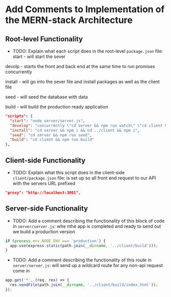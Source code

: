 # Add Comments to Implementation of the MERN-stack Architecture

## Root-level Functionality

* TODO: Explain what each script does in the root-level `package.json` file:
start - will start the sever 

devolp - starts the front and back end at the same time to run promises concurrently

install - will go into the sever file and install packages as well as the client file

seed - will seed the database with data

build - will build the production ready application 
```json
"scripts": {
  "start": "node server/server.js",
  "develop": "concurrently \"cd server && npm run watch\" \"cd client && npm start\"",
  "install": "cd server && npm i && cd ../client && npm i",
  "seed": "cd server && npm run seed",
  "build": "cd client && npm run build"
},
```

## Client-side Functionality

* TODO: Explain what this script does in the client-side `client/package.json` file:
is set up so all front end request to our API with the servers URL prefixed 
```json
"proxy": "http://localhost:3001",
```

## Server-side Functionality
* TODO: Add a comment describing the functionality of this block of code in `server/server.js`:
whe nthe app is completed and ready to send out we build a production version 
```js
if (process.env.NODE_ENV === 'production') {
  app.use(express.static(path.join(__dirname, '../client/build')));
}
```

* TODO: Add a comment describing the functionality of this route in `server/server.js`:
will send up a wildcard route for any non-api request come in 
```js
app.get('*', (req, res) => {
  res.sendFile(path.join(__dirname, '../client/build/index.html'));
});
```
